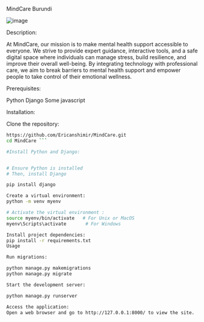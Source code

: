 MindCare Burundi

![image](https://github.com/user-attachments/assets/3185023a-261d-44c0-a634-da654600586d)


Description:

At MindCare, our mission is to make mental health support accessible to everyone. We strive to provide expert guidance, interactive tools, and a safe digital space where individuals can manage stress, build resilience, and improve their overall well-being. By integrating technology with professional care, we aim to break barriers to mental health support and empower people to take control of their emotional wellness.

Prerequisites:

Python 
Django 
Some javascript

Installation:

Clone the repository:
```bash
https://github.com/Ericanshimir/MindCare.git
cd MindCare ```

#Install Python and Django:


# Ensure Python is installed
# Then, install Django

pip install django

Create a virtual environment:
python -m venv myenv

# Activate the virtual environment :
source myenv/bin/activate   # For Unix or MacOS
myenv\Scripts\activate       # For Windows

Install project dependencies:
pip install -r requirements.txt
Usage

Run migrations:

python manage.py makemigrations
python manage.py migrate

Start the development server:

python manage.py runserver

Access the application:
Open a web browser and go to http://127.0.0.1:8000/ to view the site.

